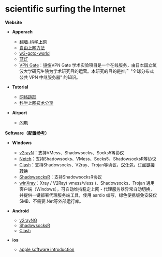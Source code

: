# scientific surfing the Internet

**Website**
- **Apporach**
  - [翻墙-科学上网](https://github.com/bannedbook/fanqiang)
  - [自由上网方法](https://github.com/Alvin9999/new-pac/wiki)
  - [w3-goto-world](https://github.com/hoochanlon/w3-goto-world)
  - [蓝灯](https://github.com/getlantern/lantern)
  - [VPN Gate](https://www.vpngate.net/cn/)：[镜像](https://www.vpngate.net/cn/sites.aspx)VPN Gate 学术实验项目是一个在线服务，由日本国立筑波大学研究生院为学术研究目的运营。本研究的目的是推广 "全球分布式公共 VPN 中继服务器" 的知识。
  
  
- **Tutorial**
  - [网络跳跃](https://v2raytech.com/)
  - [科学上网技术分享](https://yugogo.xyz/)
- **Airport**
  - [闪电](https://yaofan.cc/lighting/)

**Software（[配置参考](https://hijk.art/)）**

- **Windows**
  - [v2rayN](https://github.com/2dust/v2rayN)：支持VMess、Shadowsocks、Socks5等协议
  - [Netch](https://github.com/NetchX/Netch)：支持Shadowsocks、VMess、Socks5、ShadowsocksR等协议
  - [Clash](https://github.com/Fndroid/clash_for_windows_pkg)：支持Shadowsocks、V2ray、Trojan等协议，[汉化包](https://github.com/BoyceLig/Clash_Chinese_Patch)，[订阅链接转换](https://bianyuan.xyz/)
  - [ShadowsocksR](https://github.com/shadowsocksrr/shadowsocksr-csharp)：支持ShadowsocksR协议
  - [winXray](https://github.com/wizos/winXray)：Xray / V2Ray( vmess/vless )、Shadowsocks、Trojan 通用客户端（Windows），可自动维持稳定上网 - 代理服务器异常自动切换，并提供一键部署代理服务端工具，使用 aardio 编写，绿色便携版免安装仅5MB、不需要.Net等外部运行库。
  
- **Android**
  - [v2rayNG](https://github.com/2dust/v2rayNG)
  - [ShadowsocksR](https://github.com/shadowsocksrr/shadowsocksr-android)
  - [Clash](https://github.com/Kr328/ClashForAndroid)

- **ios**
  - [apple software introduction](https://github.com/Alvin9999/new-pac/wiki/%E8%8B%B9%E6%9E%9C%E6%89%8B%E6%9C%BA%E7%BF%BB%E5%A2%99%E8%BD%AF%E4%BB%B6)
